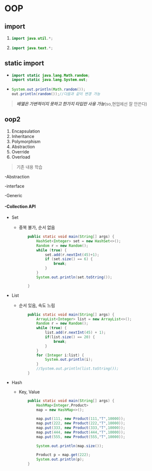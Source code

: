 # OOP



## import

1. ```java
   import java.util.*;
   ```

2. ```java
   import java.text.*;
   ```

## static import

* ```java
  import static java.lang.Math.random;
  import static java.lang.System.out;
  ```

* ```java
  System.out.println(Math.random());
  out.println(random());//다음과 같이 변경 가능
  ```

> ***배열은 가변적이지 못하고 한가지 타입만 사용 가능***(so,현업에선 잘 안쓴다)



## oop2

1. Encapsulation
2. Inheritance
3. Polymorphism
4. Abstraction
5. Override
6. Overload

> 기존 내용 학습

-Abstraction

-interface

-Generic



#### -**Collection API**

* Set
  
  * 중복 불가, 순서 없음
  
    ```java
    	public static void main(String[] args) {
    		HashSet<Integer> set = new HashSet<>();
    		Random r = new Random();
    		while (true) {
    			set.add(r.nextInt(45)+1);
    			if (set.size() == 6) {
    				break;
    			}
    		}
    		System.out.println(set.toString());
    
    	}
    
    ```
  
    
* List
  
  * 순서 있음, 속도 느림
  
    ```java
    	public static void main(String[] args) {
    		ArrayList<Integer> list = new ArrayList<>();
    		Random r = new Random();
    		while (true) {
    			list.add(r.nextInt(45) + 1);
    			if(list.size() == 20) {
    				break;
    			}
    		}
    		for (Integer i:list) {
    			System.out.println(i);
    		}
    		//System.out.println(list.toString());
    	}
    ```
  
    
* Hash
  
  * Key, Value
  
    ```java
    	public static void main(String[] args) {
    		HashMap<Integer,Product>
    		map = new HashMap<>();
    		
    		map.put(111, new Product(111,"T",10000));
    		map.put(222, new Product(222,"T",10000));
    		map.put(333, new Product(333,"T",10000));
    		map.put(444, new Product(444,"T",10000));
    		map.put(555, new Product(555,"T",10000));
    		
    		System.out.println(map.size());
    		
    		Product p = map.get(222);
    		System.out.println(p);
    	}
    ```
  
    

